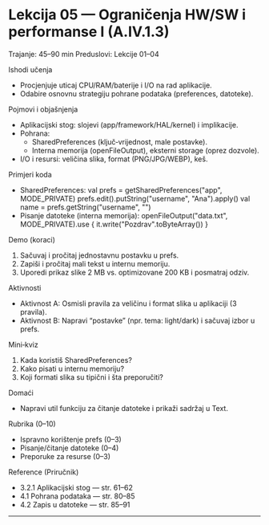 # Lekcija 05 — Ograničenja HW/SW i performanse I (A.IV.1.3)

Trajanje: 45–90 min
Preduslovi: Lekcije 01–04

Ishodi učenja
- Procjenjuje uticaj CPU/RAM/baterije i I/O na rad aplikacije.
- Odabire osnovnu strategiju pohrane podataka (preferences, datoteke).

Pojmovi i objašnjenja
- Aplikacijski stog: slojevi (app/framework/HAL/kernel) i implikacije.
- Pohrana:
  - SharedPreferences (ključ‑vrijednost, male postavke).
  - Interna memorija (openFileOutput), eksterni storage (oprez dozvole).
- I/O i resursi: veličina slika, format (PNG/JPG/WEBP), keš.

Primjeri koda
- SharedPreferences:
val prefs = getSharedPreferences("app", MODE_PRIVATE)
prefs.edit().putString("username", "Ana").apply()
val name = prefs.getString("username", "")
- Pisanje datoteke (interna memorija):
openFileOutput("data.txt", MODE_PRIVATE).use { it.write("Pozdrav".toByteArray()) }

Demo (koraci)
1) Sačuvaj i pročitaj jednostavnu postavku u prefs.
2) Zapiši i pročitaj mali tekst u internu memoriju.
3) Uporedi prikaz slike 2 MB vs. optimizovane 200 KB i posmatraj odziv.

Aktivnosti
- Aktivnost A: Osmisli pravila za veličinu i format slika u aplikaciji (3 pravila).
- Aktivnost B: Napravi “postavke” (npr. tema: light/dark) i sačuvaj izbor u prefs.

Mini‑kviz
1) Kada koristiš SharedPreferences?
2) Kako pisati u internu memoriju?
3) Koji formati slika su tipični i šta preporučiti?

Domaći
- Napravi util funkciju za čitanje datoteke i prikaži sadržaj u Text.

Rubrika (0–10)
- Ispravno korištenje prefs (0–3)
- Pisanje/čitanje datoteke (0–4)
- Preporuke za resurse (0–3)

Reference (Priručnik)
- 3.2.1 Aplikacijski stog — str. 61–62
- 4.1 Pohrana podataka — str. 80–85
- 4.2 Zapis u datoteke — str. 85–91

---